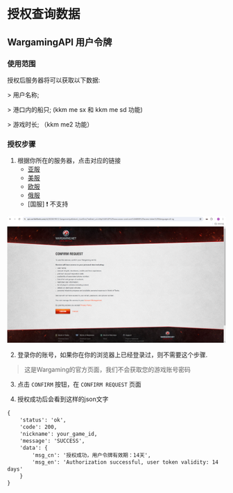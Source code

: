 # 授权查询数据

## WargamingAPI 用户令牌

### 使用范围

授权后服务器将可以获取以下数据:

\> 用户名称;

\> 港口内的船只;   (kkm me sx 和 kkm me sd 功能)

\> 游戏时长;  （kkm me2 功能）

### 授权步骤

1. 根据你所在的服务器，点击对应的链接
    - [亚服](https://api.worldoftanks.asia/wot/auth/login/?application_id=aaaa630bfc681dfdbc13c3327eac2e85&redirect_uri=http://www.wows-coral.com:8000/access-token/)
    - [美服](https://api.worldoftanks.com/wot/auth/login/?application_id=aaaa630bfc681dfdbc13c3327eac2e85&redirect_uri=http://www.wows-coral.com:8000/access-token/)
    - [欧服](https://api.worldoftanks.eu/wot/auth/login/?application_id=aaaa630bfc681dfdbc13c3327eac2e85&redirect_uri=http://www.wows-coral.com:8000/access-token/)
    - [俄服](https://api.tanki.su/wot/auth/login/?application_id=c984faa7dc529f4cb0139505d5e8043c&redirect_uri=http://www.wows-coral.com:8000/access-token/)
    - [国服] ❗ 不支持

![](https://github.com/SangonomiyaKoko/Kokomibot_docs/blob/main/docs/en/token-4.png)

2. 登录你的账号，如果你在你的浏览器上已经登录过，则不需要这个步骤.
> 这是Wargaming的官方页面，我们不会获取您的游戏账号密码

3. 点击 `CONFIRM` 按钮，在 `CONFIRM REQUEST` 页面

4. 授权成功后会看到这样的json文字

```
{
    'status': 'ok',
    'code': 200,
    'nickname': your_game_id,
    'message': 'SUCCESS',
    'data': {
        'msg_cn': '授权成功，用户令牌有效期：14天',
        'msg_en': 'Authorization successful, user token validity: 14 days'
    }
}
```
